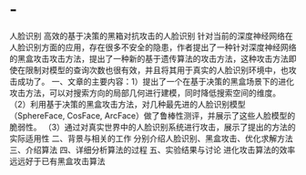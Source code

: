 # -
人脸识别
高效的基于决策的黑箱对抗攻击的人脸识别
针对当前的深度神经网络在人脸识别方面的应用，存在很多不安全的隐患，作者提出了一种针对深度神经网络的黑盒攻击攻击方法，提出了一种新的基于遗传算法的攻击方法，这种攻击方法即使在限制对模型的查询次数也很有效，并且将其用于真实的人脸识别环境中，也攻击成功了。
一、文章的主要内容：1）提出了一个在基于决策的黑盒场景下的进化攻击方法，可以对搜索方向的局部几何进行建模，同时降低搜索空间的维度。
（2）利用基于决策的黑盒攻击方法，对几种最先进的人脸识别模型（SphereFace, CosFace, ArcFace）做了鲁棒性测评，并展示了这些人脸模型的脆弱性。
（3）通过对真实世界中的人脸识别系统进行攻击，展示了提出的方法的实际适用性
二、背景与相关的工作
分别介绍人脸识别、黑盒攻击、优化求解方法
三、介绍算法
四、详细分析算法的过程
五、实验结果与讨论
进化攻击算法的效率远远好于已有黑盒攻击算法
